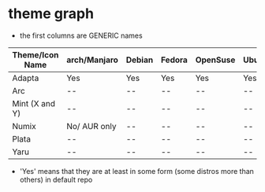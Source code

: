 # theme graph

- the first columns are GENERIC names

| Theme/Icon  Name | arch/Manjaro | Debian | Fedora | OpenSuse | Ubuntu |
| ---------------- | ------------ | ------ | ------ | -------- | ------ |
| Adapta           | Yes          | Yes     | Yes      | Yes        | Yes     |
| Arc              | --           | --     | --     | --       | --     |
| Mint (X and Y)   | --           | --     | --     | --       | --     |
| Numix            | No/ AUR only          | --     | --     | --       | --     |
| Plata            | --           | --     | --     | --       | --     |
| Yaru             | --           | --     | --     | --       | --     |

- 'Yes' means that they are at least in some form (some distros more than others) in default repo